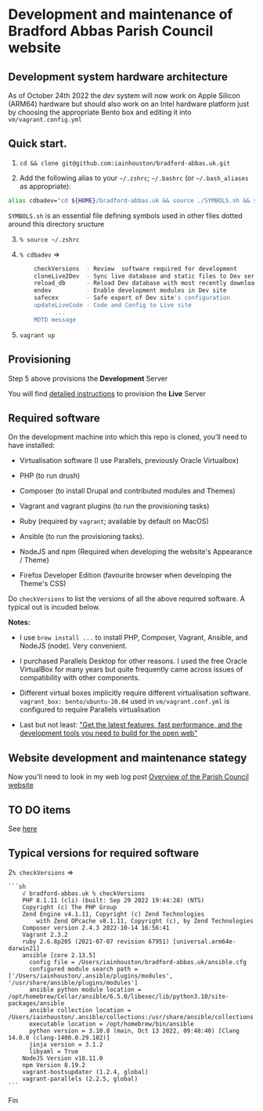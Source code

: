 # Development and maintenance of Bradford Abbas Parish Council website

## Development system hardware architecture

As of October 24th 2022 the *dev* system will now work on Apple Silicon (ARM64) hardware but should also work on an Intel hardware platform just by choosing the appropriate Bento box and editing it into `vm/vagrant.config.yml`

## Quick start. 

1. `cd && clone git@github.com:iainhouston/bradford-abbas.uk.git`

2. Add the following alias to your `~/.zshrc`;  `~/.bashrc` (or `~/.bash_aliases` as appropriate):

  ```sh 
  alias cdbadev="cd ${HOME}/bradford-abbas.uk && source ./SYMBOLS.sh && source ./scripts/badev/motd.sh"
  ```
  
  `SYMBOLS.sh` is an essential file defining symbols used in other files dotted around this directory sructure 

3. `% source ~/.zshrc`

4. `% cdbadev` =>  
  
    ```sh
        checkVersions  - Review  software required for development
        cloneLive2Dev  - Sync live database and static files to Dev server
        reload_db      - Reload Dev database with most recently downloaded live database
        endev          - Enable development modules in Dev site
        safecex        - Safe export of Dev site's configuration
        updateLiveCode - Code and Config to Live site
        	  ...
        MOTD message
	```
    
5.  `vagrant up` 
    
## Provisioning

Step 5 above provisions the **Development** Server

You will find [detailed instructions](prod/README.md) to provision the **Live** Server

## Required software

On the development machine into which this repo is cloned, you'll need to have installed:

+  Virtualisation software (I use Parallels, previously Oracle Virtualbox)

+  PHP (to run drush)

+  Composer (to install Drupal and contributed modules and Themes) 

+  Vagrant and vagrant plugins (to run the provisioning tasks)

+  Ruby (required by `vagrant`; available by default on MacOS)

+  Ansible (to run the provisioning tasks). 

+  NodeJS and npm (Required when developing the website's Appearance / Theme)  

+  Firefox Developer Edition (favourite browser when developing the Theme's CSS)

Do `checkVersions` to list the versions of all the above required software. A typical out is incuded below.

**Notes:**

+  I use `brew install ...` to install PHP, Composer, Vagrant, Ansible, and NodeJS (node). Very convenient. 

+  I purchased Parallels Desktop for other reasons. I used the free Oracle VirtualBox for many years but quite frequently came across issues of compatibility with other components. 

+  Different virtual boxes implicitly require different virtualisation software. `vagrant_box: bento/ubuntu-20.04` used in `vm/vagrant.conf.yml` is configured to require Parallels virtualisation

+  Last but not least: ["Get the latest features, fast performance, and the development tools you need to build for the open web"](https://www.mozilla.org/en-GB/firefox/developer/)

## Website development and maintenance stategy

Now you'll need to look in my web log post [Overview of the Parish Council website](https://iainhouston.com/bapcoverview/)


## TO DO items

See [here](TODO.md)

## Typical versions for required software  

2`% checkVersions` =>  
  
    ```sh 
        √ bradford-abbas.uk % checkVersions
        PHP 8.1.11 (cli) (built: Sep 29 2022 19:44:28) (NTS)
        Copyright (c) The PHP Group
        Zend Engine v4.1.11, Copyright (c) Zend Technologies
            with Zend OPcache v8.1.11, Copyright (c), by Zend Technologies
        Composer version 2.4.3 2022-10-14 16:56:41
        Vagrant 2.3.2
        ruby 2.6.8p205 (2021-07-07 revision 67951) [universal.arm64e-darwin21]
        ansible [core 2.13.5]
          config file = /Users/iainhouston/bradford-abbas.uk/ansible.cfg
          configured module search path = ['/Users/iainhouston/.ansible/plugins/modules', '/usr/share/ansible/plugins/modules']
          ansible python module location = /opt/homebrew/Cellar/ansible/6.5.0/libexec/lib/python3.10/site-packages/ansible
          ansible collection location = /Users/iainhouston/.ansible/collections:/usr/share/ansible/collections
          executable location = /opt/homebrew/bin/ansible
          python version = 3.10.8 (main, Oct 13 2022, 09:48:40) [Clang 14.0.0 (clang-1400.0.29.102)]
          jinja version = 3.1.2
          libyaml = True
        NodeJS Version v18.11.0
        npm Version 8.19.2
        vagrant-hostsupdater (1.2.4, global)
        vagrant-parallels (2.2.5, global)
    ```  
    
Fin

